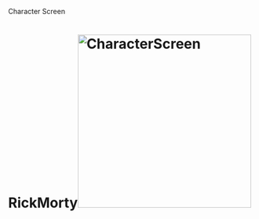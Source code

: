 Character Screen

# RickMorty<img width="353" alt="CharacterScreen " src="https://github.com/TUFAIL0/RickMorty/assets/86142564/77ce09c4-febf-42b5-9f9a-0dafa2f826ef">
